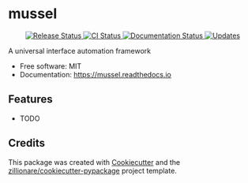 # mussel


<p align="center">
<a href="https://pypi.python.org/pypi/mussel">
    <img src="https://img.shields.io/pypi/v/mussel.svg"
        alt = "Release Status">
</a>

<a href="https://github.com/WandyYing/mussel/actions">
    <img src="https://github.com/WandyYing/mussel/actions/workflows/main.yml/badge.svg?branch=release" alt="CI Status">
</a>

<a href="https://mussel.readthedocs.io/en/latest/?badge=latest">
    <img src="https://readthedocs.org/projects/mussel/badge/?version=latest" alt="Documentation Status">
</a>

<a href="https://pyup.io/repos/github/WandyYing/mussel/">
<img src="https://pyup.io/repos/github/WandyYing/mussel/shield.svg" alt="Updates">
</a>

</p>


A universal interface automation framework


* Free software: MIT
* Documentation: <https://mussel.readthedocs.io>


## Features

* TODO

## Credits

This package was created with [Cookiecutter](https://github.com/audreyr/cookiecutter) and the [zillionare/cookiecutter-pypackage](https://github.com/zillionare/cookiecutter-pypackage) project template.
